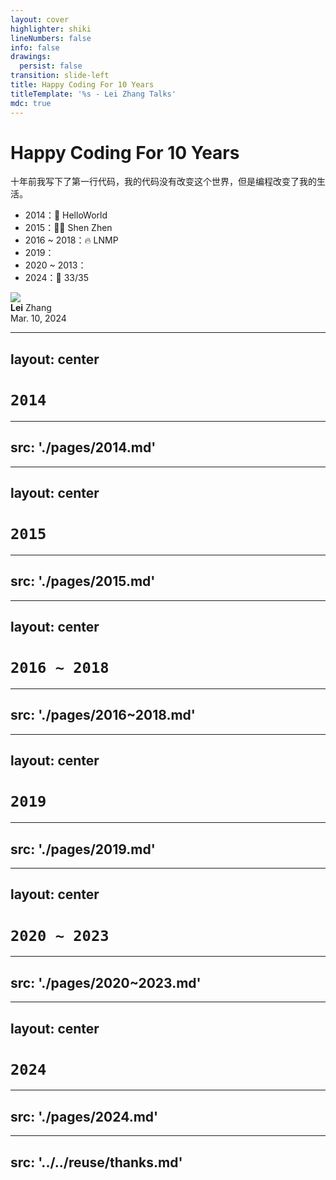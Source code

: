 ```yaml
---
layout: cover
highlighter: shiki
lineNumbers: false
info: false
drawings:
  persist: false
transition: slide-left
title: Happy Coding For 10 Years
titleTemplate: '%s - Lei Zhang Talks'
mdc: true
---
```


# Happy Coding For 10 Years

十年前我写下了第一行代码，我的代码没有改变这个世界，但是编程改变了我的生活。

- 2014：👋 HelloWorld
- 2015：👨‍💻 Shen Zhen
- 2016 ~ 2018：🔥 LNMP
- 2019：<logos-nodejs-icon /> <logos-npm-icon /> <logos-webpack /> <logos-vue />
- 2020 ~ 2013：<logos-docker-icon /> <logos-typescript-icon-round /> <logos-react /> <skill-icons-nextjs-light /> <skill-icons-vercel-light /> <Slidev /> <skill-icons-astro /> <logos-vitejs /> <logos-tailwindcss-icon />
- 2024：🫢 33/35

<div class="abs-bl mx-14 my-12 flex items-center">
  <img src="https://www.lovchun.com/images/avatar.jpg" class="rounded-full h-8">
  <div class="ml-3 flex flex-col text-left">
    <div><b>Lei</b> Zhang</div>
    <div class="text-sm opacity-50">Mar. 10, 2024</div>
  </div>
</div>

<!--
Hi! 屏幕前的你好呀~

不知不觉从土木转行程序员已经10年了

如果你对程序员感兴趣

或者你也是一名程序员

也许 2014 到 2024 

我这段千奇百怪的旅程会让你产生共鸣
-->

---
layout: center
---

# `2014`

<!--
2014 

是故事开始的一年
-->

---
src: './pages/2014.md'
---

---
layout: center
---

# `2015`

<!--
2015

是深漂开始的一年
-->

---
src: './pages/2015.md'
---

---
layout: center
---

# `2016 ~ 2018`

<!--
2016 到 2018

是进步最快的三年
-->

---
src: './pages/2016~2018.md'
---

---
layout: center
---

# `2019`

<!--
2019 我开始转职前端
-->

---
src: './pages/2019.md'
---

---
layout: center
---

# `2020 ~ 2023`

<!--
2020 到 2023 这四年，是我不断折腾的四年
-->

---
src: './pages/2020~2023.md'
---

---
layout: center
---

# `2024`

<!--
2024
-->

---
src: './pages/2024.md'
---

---
src: '../../reuse/thanks.md'
---
